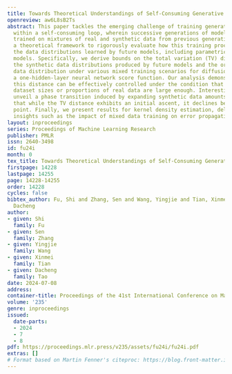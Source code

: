 ```yaml
---
title: Towards Theoretical Understandings of Self-Consuming Generative Models
openreview: aw6L8sB2Ts
abstract: This paper tackles the emerging challenge of training generative models
  within a self-consuming loop, wherein successive generations of models are recursively
  trained on mixtures of real and synthetic data from previous generations. We construct
  a theoretical framework to rigorously evaluate how this training procedure impacts
  the data distributions learned by future models, including parametric and non-parametric
  models. Specifically, we derive bounds on the total variation (TV) distance between
  the synthetic data distributions produced by future models and the original real
  data distribution under various mixed training scenarios for diffusion models with
  a one-hidden-layer neural network score function. Our analysis demonstrates that
  this distance can be effectively controlled under the condition that mixed training
  dataset sizes or proportions of real data are large enough. Interestingly, we further
  unveil a phase transition induced by expanding synthetic data amounts, proving theoretically
  that while the TV distance exhibits an initial ascent, it declines beyond a threshold
  point. Finally, we present results for kernel density estimation, delivering nuanced
  insights such as the impact of mixed data training on error propagation.
layout: inproceedings
series: Proceedings of Machine Learning Research
publisher: PMLR
issn: 2640-3498
id: fu24i
month: 0
tex_title: Towards Theoretical Understandings of Self-Consuming Generative Models
firstpage: 14228
lastpage: 14255
page: 14228-14255
order: 14228
cycles: false
bibtex_author: Fu, Shi and Zhang, Sen and Wang, Yingjie and Tian, Xinmei and Tao,
  Dacheng
author:
- given: Shi
  family: Fu
- given: Sen
  family: Zhang
- given: Yingjie
  family: Wang
- given: Xinmei
  family: Tian
- given: Dacheng
  family: Tao
date: 2024-07-08
address:
container-title: Proceedings of the 41st International Conference on Machine Learning
volume: '235'
genre: inproceedings
issued:
  date-parts:
  - 2024
  - 7
  - 8
pdf: https://proceedings.mlr.press/v235/assets/fu24i/fu24i.pdf
extras: []
# Format based on Martin Fenner's citeproc: https://blog.front-matter.io/posts/citeproc-yaml-for-bibliographies/
---
```

